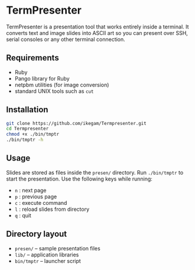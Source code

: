 # TermPresenter

TermPresenter is a presentation tool that works entirely inside a terminal. It converts text and image slides into ASCII art so you can present over SSH, serial consoles or any other terminal connection.

## Requirements
- Ruby
- Pango library for Ruby
- netpbm utilities (for image conversion)
- standard UNIX tools such as `cut`

## Installation
```bash
git clone https://github.com/ikegam/Termpresenter.git
cd Termpresenter
chmod +x ./bin/tmptr
./bin/tmptr -h
```

## Usage
Slides are stored as files inside the `presen/` directory. Run `./bin/tmptr` to start the presentation. Use the following keys while running:

- `n` : next page
- `p` : previous page
- `c` : execute command
- `l` : reload slides from directory
- `q` : quit

## Directory layout
- `presen/` – sample presentation files
- `lib/` – application libraries
- `bin/tmptr` – launcher script

